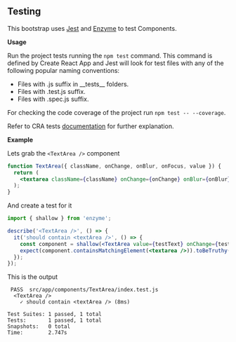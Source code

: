 ## Testing

This bootstrap uses [Jest](https://jestjs.io/) and [Enzyme](https://airbnb.io/enzyme/) to test Components.

**Usage**

Run the project tests running the `npm test` command.
This command is defined by Create React App and Jest will look for test files with any of the following popular naming conventions:

* Files with .js suffix in \_\_tests__ folders.
* Files with .test.js suffix.
* Files with .spec.js suffix.

For checking the code coverage of the project run `npm test -- --coverage`.

Refer to CRA tests [documentation](https://facebook.github.io/create-react-app/docs/running-tests) for further explanation.

**Example**

Lets grab the `<TextArea />` component

```jsx
function TextArea({ className, onChange, onBlur, onFocus, value }) {
  return (
    <textarea className={className} onChange={onChange} onBlur={onBlur} onFocus={onFocus} value={value} />
  );
}
```

And create a test for it

```jsx
import { shallow } from 'enzyme';

describe('<TextArea />', () => {
  it('should contain <textArea />', () => {
    const component = shallow(<TextArea value={testText} onChange={testFunc} />);
    expect(component.containsMatchingElement(<textarea />)).toBeTruthy();
  });
});
```

This is the output

```
 PASS  src/app/components/TextArea/index.test.js
  <TextArea />
    ✓ should contain <textArea /> (8ms)

Test Suites: 1 passed, 1 total
Tests:       1 passed, 1 total
Snapshots:   0 total
Time:        2.747s
```